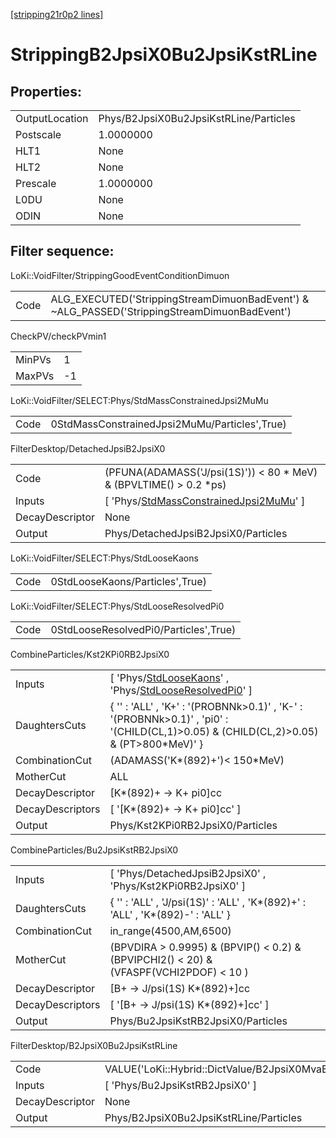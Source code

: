 [[stripping21r0p2 lines]](./stripping21r0p2-index)

# StrippingB2JpsiX0Bu2JpsiKstRLine

## Properties:

|                |                                        |
|----------------|----------------------------------------|
| OutputLocation | Phys/B2JpsiX0Bu2JpsiKstRLine/Particles |
| Postscale      | 1.0000000                              |
| HLT1           | None                                   |
| HLT2           | None                                   |
| Prescale       | 1.0000000                              |
| L0DU           | None                                   |
| ODIN           | None                                   |

## Filter sequence:

LoKi::VoidFilter/StrippingGoodEventConditionDimuon

|      |                                                                                              |
|------|----------------------------------------------------------------------------------------------|
| Code | ALG_EXECUTED('StrippingStreamDimuonBadEvent') & ~ALG_PASSED('StrippingStreamDimuonBadEvent') |

CheckPV/checkPVmin1

|        |     |
|--------|-----|
| MinPVs | 1   |
| MaxPVs | -1  |

LoKi::VoidFilter/SELECT:Phys/StdMassConstrainedJpsi2MuMu

|      |                                               |
|------|-----------------------------------------------|
| Code | 0StdMassConstrainedJpsi2MuMu/Particles',True) |

FilterDesktop/DetachedJpsiB2JpsiX0

|                 |                                                                                                           |
|-----------------|-----------------------------------------------------------------------------------------------------------|
| Code            | (PFUNA(ADAMASS('J/psi(1S)')) \< 80 \* MeV) & (BPVLTIME() \> 0.2 \*ps)                                     |
| Inputs          | [ 'Phys/[StdMassConstrainedJpsi2MuMu](./stripping21r0p2-commonparticles-stdmassconstrainedjpsi2mumu)' ] |
| DecayDescriptor | None                                                                                                      |
| Output          | Phys/DetachedJpsiB2JpsiX0/Particles                                                                       |

LoKi::VoidFilter/SELECT:Phys/StdLooseKaons

|      |                                 |
|------|---------------------------------|
| Code | 0StdLooseKaons/Particles',True) |

LoKi::VoidFilter/SELECT:Phys/StdLooseResolvedPi0

|      |                                       |
|------|---------------------------------------|
| Code | 0StdLooseResolvedPi0/Particles',True) |

CombineParticles/Kst2KPi0RB2JpsiX0

|                  |                                                                                                                                                                     |
|------------------|---------------------------------------------------------------------------------------------------------------------------------------------------------------------|
| Inputs           | [ 'Phys/[StdLooseKaons](./stripping21r0p2-commonparticles-stdloosekaons)' , 'Phys/[StdLooseResolvedPi0](./stripping21r0p2-commonparticles-stdlooseresolvedpi0)' ] |
| DaughtersCuts    | { '' : 'ALL' , 'K+' : '(PROBNNk\>0.1)' , 'K-' : '(PROBNNk\>0.1)' , 'pi0' : '(CHILD(CL,1)\>0.05) & (CHILD(CL,2)\>0.05) & (PT\>800\*MeV)' }                           |
| CombinationCut   | (ADAMASS('K\*(892)+')\< 150\*MeV)                                                                                                                                   |
| MotherCut        | ALL                                                                                                                                                                 |
| DecayDescriptor  | [K\*(892)+ -\> K+ pi0]cc                                                                                                                                          |
| DecayDescriptors | [ '[K\*(892)+ -\> K+ pi0]cc' ]                                                                                                                                  |
| Output           | Phys/Kst2KPi0RB2JpsiX0/Particles                                                                                                                                    |

CombineParticles/Bu2JpsiKstRB2JpsiX0

|                  |                                                                                           |
|------------------|-------------------------------------------------------------------------------------------|
| Inputs           | [ 'Phys/DetachedJpsiB2JpsiX0' , 'Phys/Kst2KPi0RB2JpsiX0' ]                              |
| DaughtersCuts    | { '' : 'ALL' , 'J/psi(1S)' : 'ALL' , 'K\*(892)+' : 'ALL' , 'K\*(892)-' : 'ALL' }          |
| CombinationCut   | in_range(4500,AM,6500)                                                                    |
| MotherCut        | (BPVDIRA \> 0.9995) & (BPVIP() \< 0.2) & (BPVIPCHI2() \< 20) & (VFASPF(VCHI2PDOF) \< 10 ) |
| DecayDescriptor  | [B+ -\> J/psi(1S) K\*(892)+]cc                                                          |
| DecayDescriptors | [ '[B+ -\> J/psi(1S) K\*(892)+]cc' ]                                                  |
| Output           | Phys/Bu2JpsiKstRB2JpsiX0/Particles                                                        |

FilterDesktop/B2JpsiX0Bu2JpsiKstRLine

|                 |                                                                |
|-----------------|----------------------------------------------------------------|
| Code            | VALUE('LoKi::Hybrid::DictValue/B2JpsiX0MvaBu2JpsiKstR')\>-1.10 |
| Inputs          | [ 'Phys/Bu2JpsiKstRB2JpsiX0' ]                               |
| DecayDescriptor | None                                                           |
| Output          | Phys/B2JpsiX0Bu2JpsiKstRLine/Particles                         |
